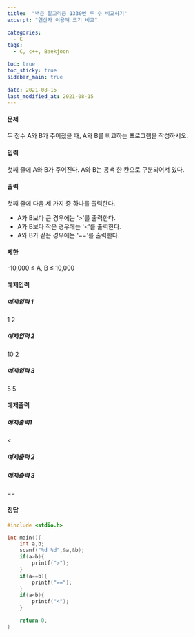 ```yaml
---
title:  "백준 알고리즘 1330번 두 수 비교하기"
excerpt: "연산자 이용해 크기 비교"

categories:
  - C
tags:
  - C, c++, Baekjoon

toc: true
toc_sticky: true
sidebar_main: true
 
date: 2021-08-15
last_modified_at: 2021-08-15
---
```


#### 문제
두 정수 A와 B가 주어졌을 때, A와 B를 비교하는 프로그램을 작성하시오.

#### 입력
첫째 줄에 A와 B가 주어진다. A와 B는 공백 한 칸으로 구분되어져 있다.

#### 출력
첫째 줄에 다음 세 가지 중 하나를 출력한다.

- A가 B보다 큰 경우에는 '>'를 출력한다.
- A가 B보다 작은 경우에는 '<'를 출력한다.
- A와 B가 같은 경우에는 '=='를 출력한다.

#### 제한

-10,000 ≤ A, B ≤ 10,000

#### 예제입력 

 ##### 예제입력 1
 1 2
 ##### 예제입력 2
 10 2
 ##### 예제입력 3
 5 5

#### 예제출력 

 ##### 예제출력1
 <
 ##### 예제출력 2
 >
 ##### 예제출력 3
 ==

#### 정답

```c++
#include <stdio.h>

int main(){
    int a,b;
    scanf("%d %d",&a,&b);
    if(a>b){
        printf(">");
    }
    if(a==b){
        printf("==");
    }
    if(a<b){
        printf("<");
    }

    return 0;
}
```
